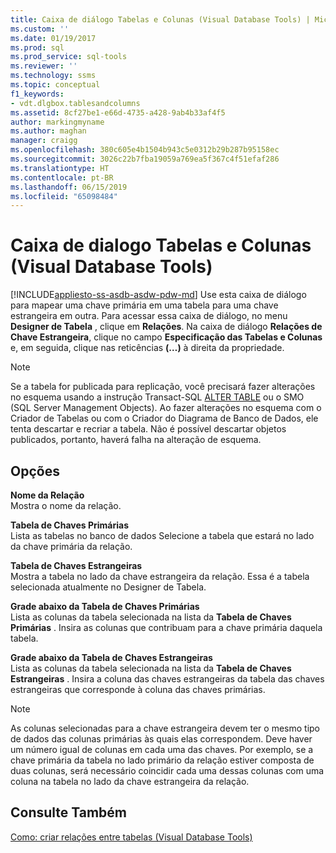 ```yaml
---
title: Caixa de diálogo Tabelas e Colunas (Visual Database Tools) | Microsoft Docs
ms.custom: ''
ms.date: 01/19/2017
ms.prod: sql
ms.prod_service: sql-tools
ms.reviewer: ''
ms.technology: ssms
ms.topic: conceptual
f1_keywords:
- vdt.dlgbox.tablesandcolumns
ms.assetid: 8cf27be1-e66d-4735-a428-9ab4b33af4f5
author: markingmyname
ms.author: maghan
manager: craigg
ms.openlocfilehash: 380c605e4b1504b943c5e0312b29b287b95158ec
ms.sourcegitcommit: 3026c22b7fba19059a769ea5f367c4f51efaf286
ms.translationtype: HT
ms.contentlocale: pt-BR
ms.lasthandoff: 06/15/2019
ms.locfileid: "65098484"
---
```

# <a name="tables-and-columns-dialog-box-visual-database-tools"></a>Caixa de dialogo Tabelas e Colunas (Visual Database Tools)
[!INCLUDE[appliesto-ss-asdb-asdw-pdw-md](../../includes/appliesto-ss-asdb-asdw-pdw-md.md)]
Use esta caixa de diálogo para mapear uma chave primária em uma tabela para uma chave estrangeira em outra. Para acessar essa caixa de diálogo, no menu **Designer de Tabela** , clique em **Relações**. Na caixa de diálogo **Relações de Chave Estrangeira**, clique no campo **Especificação das Tabelas e Colunas** e, em seguida, clique nas reticências **(…)** à direita da propriedade.  
  
> [!NOTE]  
> Se a tabela for publicada para replicação, você precisará fazer alterações no esquema usando a instrução Transact-SQL [ALTER TABLE](../../t-sql/statements/alter-table-transact-sql.md) ou o SMO (SQL Server Management Objects). Ao fazer alterações no esquema com o Criador de Tabelas ou com o Criador do Diagrama de Banco de Dados, ele tenta descartar e recriar a tabela. Não é possível descartar objetos publicados, portanto, haverá falha na alteração de esquema.  
  
## <a name="options"></a>Opções  
**Nome da Relação**  
Mostra o nome da relação.  
  
**Tabela de Chaves Primárias**  
Lista as tabelas no banco de dados Selecione a tabela que estará no lado da chave primária da relação.  
  
**Tabela de Chaves Estrangeiras**  
Mostra a tabela no lado da chave estrangeira da relação. Essa é a tabela selecionada atualmente no Designer de Tabela.  
  
**Grade abaixo da Tabela de Chaves Primárias**  
Lista as colunas da tabela selecionada na lista da **Tabela de Chaves Primárias** . Insira as colunas que contribuam para a chave primária daquela tabela.  
  
**Grade abaixo da Tabela de Chaves Estrangeiras**  
Lista as colunas da tabela selecionada na lista da **Tabela de Chaves Estrangeiras** . Insira a coluna das chaves estrangeiras da tabela das chaves estrangeiras que corresponde à coluna das chaves primárias.  
  
> [!NOTE]  
> As colunas selecionadas para a chave estrangeira devem ter o mesmo tipo de dados das colunas primárias às quais elas correspondem. Deve haver um número igual de colunas em cada uma das chaves. Por exemplo, se a chave primária da tabela no lado primário da relação estiver composta de duas colunas, será necessário coincidir cada uma dessas colunas com uma coluna na tabela no lado da chave estrangeira da relação.  
  
## <a name="see-also"></a>Consulte Também  
[Como: criar relações entre tabelas (Visual Database Tools)](https://msdn.microsoft.com/867a54b8-5be4-46e6-9702-49ae6dabf67c)  
  
